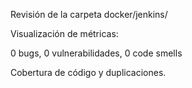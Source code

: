 Revisión de la carpeta docker/jenkins/


Visualización de métricas:

0 bugs, 0 vulnerabilidades, 0 code smells

Cobertura de código y duplicaciones.
